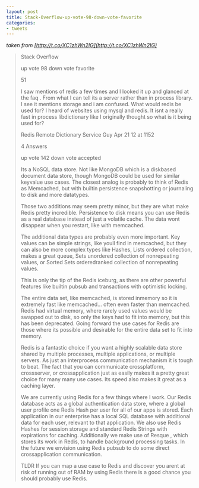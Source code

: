 ```yaml
---
layout: post
title: Stack-Overflow-up-vote-98-down-vote-favorite
categories:
- tweets
---
```

*taken from [http://t.co/XC1zhWn2IG](http://t.co/XC1zhWn2IG)*
>Stack Overflow
>
>up vote 98 down vote favorite
>
>51
>
>I saw mentions of redis a few times and I looked it up and glanced at the faq . From what I can tell its a server rather than in process library. I see it mentions storage and i am confused. What would redis be used for? I heard of websites using mysql and redis. It isnt a really fast in process libdictionary like I originally thought so what is it being used for?
>
>Redis  Remote Dictionary Service  Guy Apr 21 12 at 1152
>
>4 Answers
>
>up vote 142 down vote accepted
>
>Its a NoSQL data store. Not like MongoDB which is a diskbased document data store, though MongoDB could be used for similar keyvalue use cases. The closest analog is probably to think of Redis as Memcached, but with builtin persistence snapshotting or journaling to disk and more datatypes.
>
>Those two additions may seem pretty minor, but they are what make Redis pretty incredible. Persistence to disk means you can use Redis as a real database instead of just a volatile cache. The data wont disappear when you restart, like with memcached.
>
>The additional data types are probably even more important. Key values can be simple strings, like youll find in memcached, but they can also be more complex types like Hashes, Lists ordered collection, makes a great queue, Sets unordered collection of nonrepeating values, or Sorted Sets orderedranked collection of nonrepeating values.
>
>This is only the tip of the Redis iceburg, as there are other powerful features like builtin pubsub and transactions with optimistic locking.
>
>The entire data set, like memcached, is stored inmemory so it is extremely fast like memcached... often even faster than memcached. Redis had virtual memory, where rarely used values would be swapped out to disk, so only the keys had to fit into memory, but this has been deprecated. Going forward the use cases for Redis are those where its possible and desirable for the entire data set to fit into memory.
>
>Redis is a fantastic choice if you want a highly scalable data store shared by multiple processes, multiple applications, or multiple servers. As just an interprocess communication mechanism it is tough to beat. The fact that you can communicate crossplatform, crossserver, or crossapplication just as easily makes it a pretty great choice for many many use cases. Its speed also makes it great as a caching layer.
>
>We are currently using Redis for a few things where I work. Our Redis database acts as a global authentication data store, where a global user profile one Redis Hash per user for all of our apps is stored. Each application in our enterprise has a local SQL database with additional data for each user, relevant to that application. We also use Redis Hashes for session storage and standard Redis Strings with expirations for caching. Additionally we make use of Resque , which stores its work in Redis, to handle background processing tasks. In the future we envision using Redis pubsub to do some direct crossapplication communication.
>
>TLDR If you can map a use case to Redis and discover you arent at risk of running out of RAM by using Redis there is a good chance you should probably use Redis.
>
>